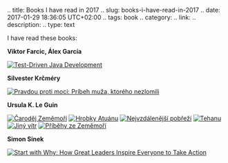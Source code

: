 .. title: Books I have read in 2017
.. slug: books-i-have-read-in-2017
.. date: 2017-01-29 18:36:05 UTC+02:00
.. tags: book
.. category: 
.. link: 
.. description: 
.. type: text

I have read these books:

<!-- TEASER_END -->

**Viktor Farcic, Álex García**

[![Test-Driven Java Development ](http://i.imgur.com/rOcKRmQ.png)](https://www.goodreads.com/book/show/26333479-test-driven-java-development)

**Silvester Krčméry**

[![Pravdou proti moci: Príbeh muža, ktorého nezlomili](http://i.imgur.com/xc4HG6z.png)](https://www.goodreads.com/book/show/25963193-pravdou-proti-moci-pr-beh-mu-a-ktor-ho-nezlomili)

**Ursula K. Le Guin**

[![Čaroděj Zeměmoří](http://www.legie.info/images/kniha-small/9/92-10621.jpg)](http://www.legie.info/kniha/92-ursula-k-le-guin-carodej-zememori)
[![Hrobky Atuánu](http://www.legie.info/images/kniha-small/1/1095-502.jpg)](http://www.legie.info/kniha/1095-atuanske-hrobky)
[![Nejvzdálenější pobřeží](http://www.legie.info/images/kniha-small/4/492-5872.jpg)](http://www.legie.info/kniha/492-nejvzdalenejsi-pobrezi)
[![Tehanu](http://www.legie.info/images/kniha-small/7/727-8826.jpg)](http://www.legie.info/kniha/727-tehanu)
[![Jiný vítr](http://www.legie.info/images/kniha-small/2/2954-3083.jpg)](http://www.legie.info/kniha/2954-jiny-vitr)
[![Příběhy ze Zeměmoří](http://www.legie.info/images/kniha-small/1/1096-836.jpg)](http://www.legie.info/kniha/1096-pribehy-ze-zememori)

**Simon Sinek**

[![Start with Why: How Great Leaders Inspire Everyone to Take Action](http://i.imgur.com/DceWKWL.png)](https://www.goodreads.com/book/show/7108725-start-with-why)
